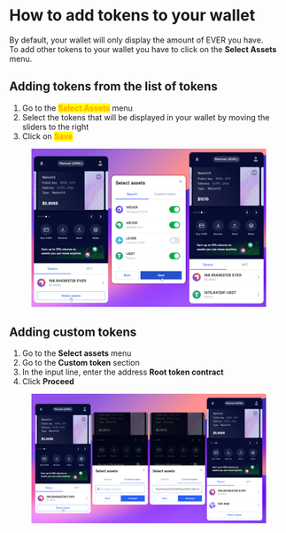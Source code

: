 # How to add tokens to your wallet

By default, your wallet will only display the amount of EVER you have. \
To add other tokens to your wallet you have to click on the **Select Assets** menu.

## Adding tokens from the list of tokens

1. Go to the <mark style="color:orange;">**Select Assets**</mark> menu
2. Select the tokens that will be displayed in your wallet by moving the sliders to the right
3. Click on <mark style="color:orange;">**Save**</mark>

<figure><img src="../.gitbook/assets/image (20).png" alt=""><figcaption></figcaption></figure>

## Adding custom tokens

1. Go to the **Select assets** menu
2. Go to the **Custom token** section
3. In the input line, enter the address **Root token contract**
4. Click **Proceed**

<figure><img src="../.gitbook/assets/image (2).png" alt=""><figcaption></figcaption></figure>

